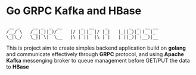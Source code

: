# Go GRPC Kafka and HBase

```
 __ _     __ _  _  __       _  __    _        _  _  __ __
/__/ \   /__|_)|_)/     |/ |_||_ |/ |_|   |_||_)|_|(_ |_
\_|\_/   \_|| \|  \__   |\ | ||  |\ | |   | ||_)| |__)|__
```

This is project aim to create simples backend application build on **golang** and communicate effectively through **GRPC** protocol, and using **Apache Kafka** messenging broker to queue management before GET/PUT the data to **HBase**
